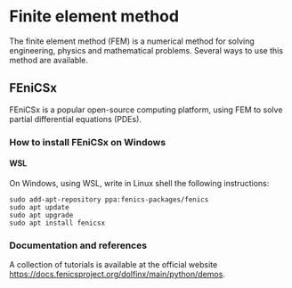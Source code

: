 # Finite element method

The finite element method (FEM) is a numerical method for solving engineering, physics and mathematical problems.
Several ways to use this method are available. 

## FEniCSx

FEniCSx is a popular open-source computing platform, using FEM to solve partial differential equations (PDEs).

### How to install FEniCSx on Windows

#### WSL
On Windows, using WSL, write in Linux shell the following instructions:

```shell
sudo add-apt-repository ppa:fenics-packages/fenics
sudo apt update
sudo apt upgrade
sudo apt install fenicsx
```

### Documentation and references
A collection of tutorials is available at the official website https://docs.fenicsproject.org/dolfinx/main/python/demos.